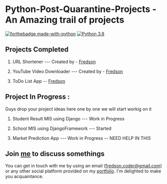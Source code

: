 # Python-Post-Quarantine-Projects - An Amazing trail of projects

[![forthebadge made-with-python](http://ForTheBadge.com/images/badges/made-with-python.svg)](https://www.python.org/)                  [![Python 3.8](https://img.shields.io/badge/python-3.8-blue.svg)](https://www.python.org/downloads/release/python-360/) 

## Projects Completed 

1. URL Shortener --- Created by - [Fredson](https://github.com/GisaKaze) 

2. YouTube Video Downloader --- Created by - [Fredson](https://github.com/GisaKaze)
  
3. ToDo List App  -- [Fredson](https://github.com/GisaKaze)


## Project In Progress :

Guys drop your project ideas here one by one we will start workig on it

1. Student Result MIS using Django --- Work in Progress

2. School MIS using DjangoFramework --- Started

3. Market Prediction App --- Work in Progress -- NEED HELP IN THIS

## Join [me](http://gisakaze.ml/) to discuss somethings

You can get in touch with me by using an email (fredson.coder@gmail.com) or any other social platform provided on my [portfolio](http://gisakaze.ml/). I'm delighted to make you   acquaintance.